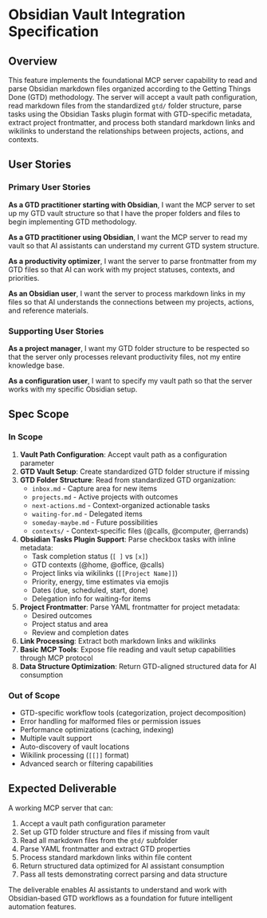 # Obsidian Vault Integration Specification

## Overview

This feature implements the foundational MCP server capability to read and parse Obsidian markdown files organized according to the Getting Things Done (GTD) methodology. The server will accept a vault path configuration, read markdown files from the standardized `gtd/` folder structure, parse tasks using the Obsidian Tasks plugin format with GTD-specific metadata, extract project frontmatter, and process both standard markdown links and wikilinks to understand the relationships between projects, actions, and contexts.

## User Stories

### Primary User Stories

**As a GTD practitioner starting with Obsidian**, I want the MCP server to set up my GTD vault structure so that I have the proper folders and files to begin implementing GTD methodology.

**As a GTD practitioner using Obsidian**, I want the MCP server to read my vault so that AI assistants can understand my current GTD system structure.

**As a productivity optimizer**, I want the server to parse frontmatter from my GTD files so that AI can work with my project statuses, contexts, and priorities.

**As an Obsidian user**, I want the server to process markdown links in my files so that AI understands the connections between my projects, actions, and reference materials.

### Supporting User Stories

**As a project manager**, I want my GTD folder structure to be respected so that the server only processes relevant productivity files, not my entire knowledge base.

**As a configuration user**, I want to specify my vault path so that the server works with my specific Obsidian setup.

## Spec Scope

### In Scope

1. **Vault Path Configuration**: Accept vault path as a configuration parameter
2. **GTD Vault Setup**: Create standardized GTD folder structure if missing
3. **GTD Folder Structure**: Read from standardized GTD organization:
   - `inbox.md` - Capture area for new items
   - `projects.md` - Active projects with outcomes
   - `next-actions.md` - Context-organized actionable tasks
   - `waiting-for.md` - Delegated items
   - `someday-maybe.md` - Future possibilities
   - `contexts/` - Context-specific files (@calls, @computer, @errands)
3. **Obsidian Tasks Plugin Support**: Parse checkbox tasks with inline metadata:
   - Task completion status (`[ ]` vs `[x]`)
   - GTD contexts (@home, @office, @calls)
   - Project links via wikilinks (`[[Project Name]]`)
   - Priority, energy, time estimates via emojis
   - Dates (due, scheduled, start, done)
   - Delegation info for waiting-for items
4. **Project Frontmatter**: Parse YAML frontmatter for project metadata:
   - Desired outcomes
   - Project status and area
   - Review and completion dates
5. **Link Processing**: Extract both markdown links and wikilinks
6. **Basic MCP Tools**: Expose file reading and vault setup capabilities through MCP protocol
7. **Data Structure Optimization**: Return GTD-aligned structured data for AI consumption

### Out of Scope

- GTD-specific workflow tools (categorization, project decomposition)
- Error handling for malformed files or permission issues
- Performance optimizations (caching, indexing)
- Multiple vault support
- Auto-discovery of vault locations
- Wikilink processing (`[[]]` format)
- Advanced search or filtering capabilities

## Expected Deliverable

A working MCP server that can:

1. Accept a vault path configuration parameter
2. Set up GTD folder structure and files if missing from vault
3. Read all markdown files from the `gtd/` subfolder
4. Parse YAML frontmatter and extract GTD properties
5. Process standard markdown links within file content
6. Return structured data optimized for AI assistant consumption
7. Pass all tests demonstrating correct parsing and data structure

The deliverable enables AI assistants to understand and work with Obsidian-based GTD workflows as a foundation for future intelligent automation features.
